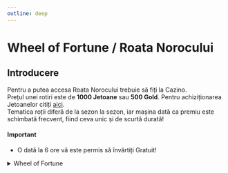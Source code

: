 ```yaml
---
outline: deep
---
```


# Wheel of Fortune / Roata Norocului

## Introducere

Pentru a putea accesa Roata Norocului trebuie să fiți la Cazino.
<br />
Prețul unei rotiri este de **1000 Jetoane** sau **500 Gold**.
Pentru achiziționarea Jetoanelor citiți <a href="https://b-zone-gta-v.github.io/B-Zone-GTA-V-Wiki/server/info/poker.html#jetoane">aici</a>.
<br />
Tematica roții diferă de la sezon la sezon, iar mașina dată ca premiu este schimbată frecvent, fiind ceva unic și de scurtă durată!

#### <span class="button-p-job"><b>Important</b></span>

- O dată la 6 ore vă este permis să învârtiți Gratuit!


<details>
  <summary>Wheel of Fortune</summary>
  <img src="https://assets.b-zone.ro/images/wiki/wheel-of-fortune.png" alt="WOF">
</details>